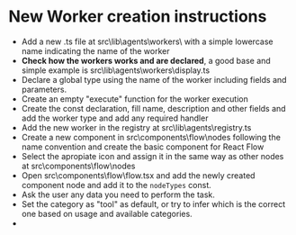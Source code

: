 
# New Worker creation instructions

* Add a new .ts file at src\lib\agents\workers\ with a simple lowercase name indicating the name of the worker
* **Check how the workers works and are declared**, a good base and simple example is src\lib\agents\workers\display.ts
* Declare a global type using the name of the worker including fields and parameters.
* Create an empty "execute" function for the worker execution
* Create the const declaration, fill name, description and other fields and add the worker type and add any required handler
* Add the new worker in the registry at src\lib\agents\registry.ts
* Create a new component in src\components\flow\nodes following the name convention and create the basic component for React Flow
* Select the apropiate icon and assign it in the same way as other nodes at src\components\flow\nodes
* Open src\components\flow\flow.tsx and add the newly created component node and add it to the `nodeTypes` const.
* Ask the user any data you need to perform the task.
* Set the category as "tool" as default, or try to infer which is the correct one based on usage and available categories.
* 